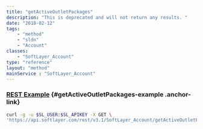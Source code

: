 ```yaml
---
title: "getActiveOutletPackages"
description: "This is deprecated and will not return any results. "
date: "2018-02-12"
tags:
    - "method"
    - "sldn"
    - "Account"
classes:
    - "SoftLayer_Account"
type: "reference"
layout: "method"
mainService : "SoftLayer_Account"
---
```


### [REST Example](#getActiveOutletPackages-example) <a href="/article/rest/"><i class="fas fa-question"></i></a> {#getActiveOutletPackages-example .anchor-link} 
```bash
curl -g -u $SL_USER:$SL_APIKEY -X GET \
'https://api.softlayer.com/rest/v3.1/SoftLayer_Account/getActiveOutletPackages'
```
